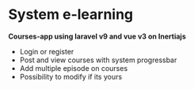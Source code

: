 # System e-learning
 <b>
   Courses-app using laravel v9 and vue v3 on Inertiajs
 </b>
 <ul>
    <li>Login or register</li>
    <li>Post and view courses with system progressbar</li>
    <li>Add multiple episode on courses</li>
    <li>Possibility to modify if its yours</li>
 </ul>
